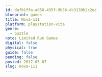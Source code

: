 ```yaml
---
id: dafb1ffa-a058-435f-9b56-dc3139b2c2ec
blueprint: games
title: Nova-111
platform: playstation-vita
genre:
  - puzzle
note: Limited Run Games
digital: false
physical: true
guide: false
pending: false
posted: 2017-05-07
slug: nova-111
---
```


